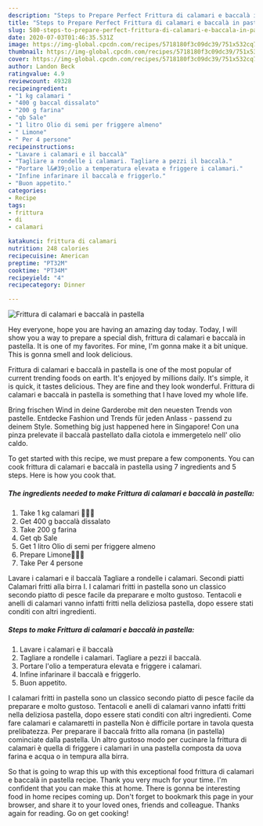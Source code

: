 ```yaml
---
description: "Steps to Prepare Perfect Frittura di calamari e baccalà in pastella"
title: "Steps to Prepare Perfect Frittura di calamari e baccalà in pastella"
slug: 580-steps-to-prepare-perfect-frittura-di-calamari-e-baccala-in-pastella
date: 2020-07-03T01:46:35.531Z
image: https://img-global.cpcdn.com/recipes/5718180f3c09dc39/751x532cq70/frittura-di-calamari-e-baccala-in-pastella-recipe-main-photo.jpg
thumbnail: https://img-global.cpcdn.com/recipes/5718180f3c09dc39/751x532cq70/frittura-di-calamari-e-baccala-in-pastella-recipe-main-photo.jpg
cover: https://img-global.cpcdn.com/recipes/5718180f3c09dc39/751x532cq70/frittura-di-calamari-e-baccala-in-pastella-recipe-main-photo.jpg
author: Landon Beck
ratingvalue: 4.9
reviewcount: 49328
recipeingredient:
- "1 kg calamari "
- "400 g baccal dissalato"
- "200 g farina"
- "qb Sale"
- "1 litro Olio di semi per friggere almeno"
- " Limone"
- " Per 4 persone"
recipeinstructions:
- "Lavare i calamari e il baccalà"
- "Tagliare a rondelle i calamari. Tagliare a pezzi il baccalà."
- "Portare l&#39;olio a temperatura elevata e friggere i calamari."
- "Infine infarinare il baccalà e friggerlo."
- "Buon appetito."
categories:
- Recipe
tags:
- frittura
- di
- calamari

katakunci: frittura di calamari 
nutrition: 248 calories
recipecuisine: American
preptime: "PT32M"
cooktime: "PT34M"
recipeyield: "4"
recipecategory: Dinner

---
```



![Frittura di calamari e baccalà in pastella](https://img-global.cpcdn.com/recipes/5718180f3c09dc39/751x532cq70/frittura-di-calamari-e-baccala-in-pastella-recipe-main-photo.jpg)

Hey everyone, hope you are having an amazing day today. Today, I will show you a way to prepare a special dish, frittura di calamari e baccalà in pastella. It is one of my favorites. For mine, I'm gonna make it a bit unique. This is gonna smell and look delicious.

Frittura di calamari e baccalà in pastella is one of the most popular of current trending foods on earth. It's enjoyed by millions daily. It's simple, it is quick, it tastes delicious. They are fine and they look wonderful. Frittura di calamari e baccalà in pastella is something that I have loved my whole life.

Bring frischen Wind in deine Garderobe mit den neuesten Trends von pastelle. Entdecke Fashion und Trends für jeden Anlass - passend zu deinem Style. Something big just happened here in Singapore! Con una pinza prelevate il baccalà pastellato dalla ciotola e immergetelo nell&#39; olio caldo.


To get started with this recipe, we must prepare a few components. You can cook frittura di calamari e baccalà in pastella using 7 ingredients and 5 steps. Here is how you cook that.

<!--inarticleads1-->

##### The ingredients needed to make Frittura di calamari e baccalà in pastella:

1. Take 1 kg calamari 🍤🍤🍤
1. Get 400 g baccalà dissalato
1. Take 200 g farina
1. Get qb Sale
1. Get 1 litro Olio di semi per friggere almeno
1. Prepare  Limone🍋🍋🍋
1. Take  Per 4 persone


Lavare i calamari e il baccalà Tagliare a rondelle i calamari. Secondi piatti Calamari fritti alla birra I. I calamari fritti in pastella sono un classico secondo piatto di pesce facile da preparare e molto gustoso. Tentacoli e anelli di calamari vanno infatti fritti nella deliziosa pastella, dopo essere stati conditi con altri ingredienti. 

<!--inarticleads2-->

##### Steps to make Frittura di calamari e baccalà in pastella:

1. Lavare i calamari e il baccalà
1. Tagliare a rondelle i calamari. Tagliare a pezzi il baccalà.
1. Portare l&#39;olio a temperatura elevata e friggere i calamari.
1. Infine infarinare il baccalà e friggerlo.
1. Buon appetito.


I calamari fritti in pastella sono un classico secondo piatto di pesce facile da preparare e molto gustoso. Tentacoli e anelli di calamari vanno infatti fritti nella deliziosa pastella, dopo essere stati conditi con altri ingredienti. Come fare calamari e calamaretti in pastella Non è difficile portare in tavola questa prelibatezza. Per preparare il baccalà fritto alla romana (in pastella) cominciate dalla pastella. Un altro gustoso modo per cucinare la frittura di calamari è quella di friggere i calamari in una pastella composta da uova farina e acqua o in tempura alla birra. 

So that is going to wrap this up with this exceptional food frittura di calamari e baccalà in pastella recipe. Thank you very much for your time. I'm confident that you can make this at home. There is gonna be interesting food in home recipes coming up. Don't forget to bookmark this page in your browser, and share it to your loved ones, friends and colleague. Thanks again for reading. Go on get cooking!

